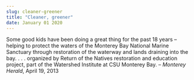 ```yaml
---
slug: cleaner-greener
title: "Cleaner, greener"
date: January 01 2020
---
```


 
<p>
  Some good kids have been doing a great thing for the past 18 years – helping
  to protect the waters of the Monterey Bay National Marine Sanctuary through
  restoration of the waterway and lands draining into the bay. . . . organized
  by Return of the Natives restoration and education project, part of the
  Watershed Institute at CSU Monterey Bay. – <em>Monterey Herald</em>, April 19,
  2013
</p>
 
